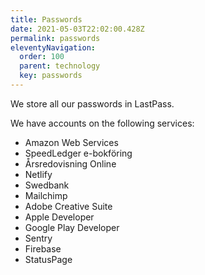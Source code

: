 ```yaml
---
title: Passwords
date: 2021-05-03T22:02:00.428Z
permalink: passwords
eleventyNavigation:
  order: 100
  parent: technology
  key: passwords
---
```

We store all our passwords in LastPass. 

We have accounts on the following services:

* Amazon Web Services
* SpeedLedger e-bokföring
* Årsredovisning Online
* Netlify
* Swedbank
* Mailchimp
* Adobe Creative Suite
* Apple Developer
* Google Play Developer
* Sentry
* Firebase
* StatusPage